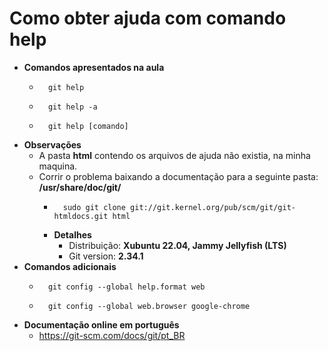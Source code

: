# Como obter ajuda com comando help

- **Comandos apresentados na aula**
  - ```console
      git help
    ```
  - ```console
      git help -a
    ```
  - ```console
      git help [comando]
    ```
- **Observações**
  - A pasta **html** contendo os arquivos de ajuda não existia, na minha maquina.
  - Corrir o problema baixando a documentação para a seguinte pasta: **/usr/share/doc/git/**
    - ```console
        sudo git clone git://git.kernel.org/pub/scm/git/git-htmldocs.git html
      ```
    - **Detalhes**
      - Distribuição: **Xubuntu 22.04, Jammy Jellyfish (LTS)**
      - Git version: **2.34.1**
- **Comandos adicionais**
  - ```console
      git config --global help.format web
    ```
  - ```console
      git config --global web.browser google-chrome
    ```
- **Documentação online em português**
  - https://git-scm.com/docs/git/pt_BR
